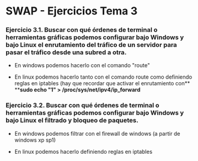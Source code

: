 
# SWAP - Ejercicios Tema 3

### Ejercicio 3.1. Buscar con qué órdenes de terminal o herramientas gráficas podemos configurar bajo Windows y bajo Linux el enrutamiento del tráfico de un servidor para pasar el tráfico desde una subred a otra.

* En windows podemos hacerlo con el comando "route"

* En linux podemos hacerlo tanto con el comando route como definiendo reglas en iptables (hay que recordar que activar el enrutamiento con**  ****sudo echo "1" > /proc/sys/net/ipv4/ip_forward**

### Ejercicio 3.2. Buscar con qué órdenes de terminal o herramientas gráficas podemos configurar bajo Windows y bajo Linux el filtrado y bloqueo de paquetes.

* En windows podemos filtrar con el firewall de windows (a partir de windows xp sp1)

* En linux podemos hacerlo definiendo reglas en iptables

